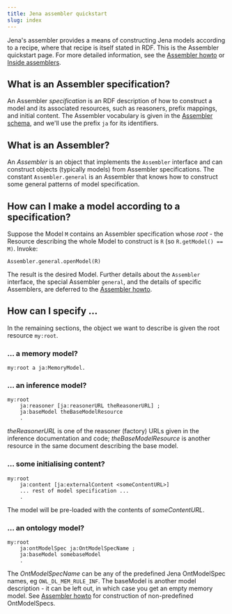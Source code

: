 ```yaml
---
title: Jena assembler quickstart
slug: index
---
```


Jena's assembler provides a means of constructing Jena models
according to a recipe, where that recipe is itself stated in
RDF. This is the Assembler quickstart page. For more detailed
information, see the [Assembler howto](assembler-howto.html)
or [Inside assemblers](inside-assemblers.html).

## What is an Assembler specification?

An Assembler *specification* is an RDF description of how to
construct a model and its associated resources, such as reasoners,
prefix mappings, and initial content. The Assembler vocabulary is
given in the [Assembler schema](assembler.ttl),
and we'll use the prefix `ja` for its identifiers.

## What is an Assembler?

An *Assembler* is an object that implements the `Assembler`
interface and can construct objects (typically models) from
Assembler specifications. The constant `Assembler.general` is an
Assembler that knows how to construct some general patterns
of model specification.

## How can I make a model according to a specification?

Suppose the Model `M` contains an Assembler specification whose
*root* - the Resource describing the whole Model to construct is
`R` (so `R.getModel() == M)`. Invoke:

    Assembler.general.openModel(R)

The result is the desired Model. Further details about the
`Assembler` interface, the special Assembler `general`, and the
details of specific Assemblers, are deferred to the
[Assembler howto](assembler-howto.html).

## How can I specify ...

In the remaining sections, the object we want to describe is given
the root resource `my:root`.

### ... a memory model?

    my:root a ja:MemoryModel.

### ... an inference model?

    my:root
        ja:reasoner [ja:reasonerURL theReasonerURL] ;
        ja:baseModel theBaseModelResource
        .

*theReasonerURL* is one of the reasoner (factory) URLs given in the
inference documentation and code; *theBaseModelResource* is another
resource in the same document describing the base model.

### ... some initialising content?

    my:root
        ja:content [ja:externalContent <someContentURL>]
        ... rest of model specification ...
        .

The model will be pre-loaded with the contents of *someContentURL*.

### ... an ontology model?

    my:root
        ja:ontModelSpec ja:OntModelSpecName ;
        ja:baseModel somebaseModel
        .

The *OntModelSpecName* can be any of the predefined Jena
OntModelSpec names, eg `OWL_DL_MEM_RULE_INF`. The baseModel is
another model description - it can be left out, in which case you
get an empty memory model. See
[Assembler howto](assembler-howto.html) for construction of
non-predefined OntModelSpecs.


